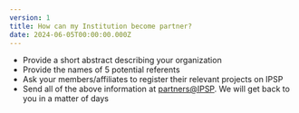 ```yaml
---
version: 1
title: How can my Institution become partner?
date: 2024-06-05T00:00:00.000Z
---
```


- Provide a short abstract describing your organization
- Provide the names of 5 potential referents
- Ask your members/affiliates to register their relevant projects on IPSP
- Send all of the above information at <partners@IPSP>. We will get back to you in a matter of days
